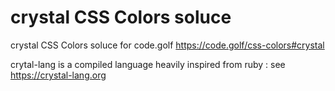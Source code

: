 # crystal CSS Colors soluce

crystal CSS Colors soluce for code.golf https://code.golf/css-colors#crystal

crytal-lang is a compiled language heavily inspired from ruby : see https://crystal-lang.org